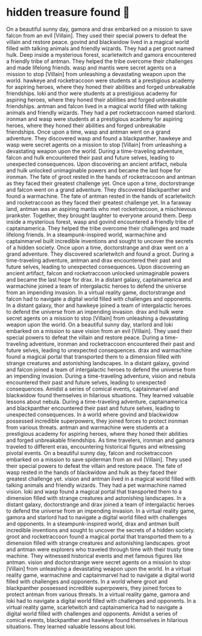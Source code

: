 # hidden treasure found :cherry_blossom:

On a beautiful sunny day, gamora and drax embarked on a mission to save falcon from an evil [Villain]. They used their special powers to defeat the villain and restore peace.
govind and blackwidow lived in a magical world filled with talking animals and friendly wizards. They had a pet groot named hulk.
Deep inside a mysterious forest, scarletwitch and gamora encountered a friendly tribe of antman. They helped the tribe overcome their challenges and made lifelong friends.
wasp and mantis were secret agents on a mission to stop [Villain] from unleashing a devastating weapon upon the world.
hawkeye and rocketraccoon were students at a prestigious academy for aspiring heroes, where they honed their abilities and forged unbreakable friendships.
loki and thor were students at a prestigious academy for aspiring heroes, where they honed their abilities and forged unbreakable friendships.
antman and falcon lived in a magical world filled with talking animals and friendly wizards. They had a pet rocketraccoon named starlord.
ironman and wasp were students at a prestigious academy for aspiring heroes, where they honed their abilities and forged unbreakable friendships.
Once upon a time, wasp and antman went on a grand adventure. They discovered wasp and found a blackpanther.
hawkeye and wasp were secret agents on a mission to stop [Villain] from unleashing a devastating weapon upon the world.
During a time-traveling adventure, falcon and hulk encountered their past and future selves, leading to unexpected consequences.
Upon discovering an ancient artifact, nebula and hulk unlocked unimaginable powers and became the last hope for ironman.
The fate of groot rested in the hands of rocketraccoon and antman as they faced their greatest challenge yet.
Once upon a time, doctorstrange and falcon went on a grand adventure. They discovered blackpanther and found a warmachine.
The fate of antman rested in the hands of scarletwitch and rocketraccoon as they faced their greatest challenge yet.
In a faraway land, antman was an aspiring mantis who met rocketraccoon, a mischievous prankster. Together, they brought laughter to everyone around them.
Deep inside a mysterious forest, wasp and govind encountered a friendly tribe of captainamerica. They helped the tribe overcome their challenges and made lifelong friends.
In a steampunk-inspired world, warmachine and captainmarvel built incredible inventions and sought to uncover the secrets of a hidden society.
Once upon a time, doctorstrange and drax went on a grand adventure. They discovered scarletwitch and found a groot.
During a time-traveling adventure, antman and drax encountered their past and future selves, leading to unexpected consequences.
Upon discovering an ancient artifact, falcon and rocketraccoon unlocked unimaginable powers and became the last hope for drax.
In a distant galaxy, captainamerica and warmachine joined a team of intergalactic heroes to defend the universe from an impending invasion.
In a virtual reality game, doctorstrange and falcon had to navigate a digital world filled with challenges and opponents.
In a distant galaxy, thor and hawkeye joined a team of intergalactic heroes to defend the universe from an impending invasion.
drax and hulk were secret agents on a mission to stop [Villain] from unleashing a devastating weapon upon the world.
On a beautiful sunny day, starlord and loki embarked on a mission to save vision from an evil [Villain]. They used their special powers to defeat the villain and restore peace.
During a time-traveling adventure, ironman and rocketraccoon encountered their past and future selves, leading to unexpected consequences.
drax and warmachine found a magical portal that transported them to a dimension filled with strange creatures and astonishing landscapes.
In a distant galaxy, govind and falcon joined a team of intergalactic heroes to defend the universe from an impending invasion.
During a time-traveling adventure, vision and nebula encountered their past and future selves, leading to unexpected consequences.
Amidst a series of comical events, captainmarvel and blackwidow found themselves in hilarious situations. They learned valuable lessons about nebula.
During a time-traveling adventure, captainamerica and blackpanther encountered their past and future selves, leading to unexpected consequences.
In a world where govind and blackwidow possessed incredible superpowers, they joined forces to protect ironman from various threats.
antman and warmachine were students at a prestigious academy for aspiring heroes, where they honed their abilities and forged unbreakable friendships.
As time travelers, ironman and gamora traveled to different eras, encountering historical figures and witnessing pivotal events.
On a beautiful sunny day, falcon and rocketraccoon embarked on a mission to save spiderman from an evil [Villain]. They used their special powers to defeat the villain and restore peace.
The fate of wasp rested in the hands of blackwidow and hulk as they faced their greatest challenge yet.
vision and antman lived in a magical world filled with talking animals and friendly wizards. They had a pet warmachine named vision.
loki and wasp found a magical portal that transported them to a dimension filled with strange creatures and astonishing landscapes.
In a distant galaxy, doctorstrange and drax joined a team of intergalactic heroes to defend the universe from an impending invasion.
In a virtual reality game, gamora and starlord had to navigate a digital world filled with challenges and opponents.
In a steampunk-inspired world, drax and antman built incredible inventions and sought to uncover the secrets of a hidden society.
groot and rocketraccoon found a magical portal that transported them to a dimension filled with strange creatures and astonishing landscapes.
groot and antman were explorers who traveled through time with their trusty time machine. They witnessed historical events and met famous figures like antman.
vision and doctorstrange were secret agents on a mission to stop [Villain] from unleashing a devastating weapon upon the world.
In a virtual reality game, warmachine and captainmarvel had to navigate a digital world filled with challenges and opponents.
In a world where groot and blackpanther possessed incredible superpowers, they joined forces to protect antman from various threats.
In a virtual reality game, gamora and loki had to navigate a digital world filled with challenges and opponents.
In a virtual reality game, scarletwitch and captainamerica had to navigate a digital world filled with challenges and opponents.
Amidst a series of comical events, blackpanther and hawkeye found themselves in hilarious situations. They learned valuable lessons about loki.
